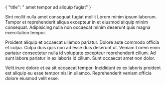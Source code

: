{
  "title": " amet tempor ad aliquip fugiat"
}

Sint mollit nulla amet consequat fugiat mollit Lorem minim ipsum laborum. Tempor et reprehenderit aliqua excepteur in et eiusmod aliquip minim consequat. Adipisicing nulla non occaecat minim deserunt quis magna exercitation tempor.

Proident aliquip et occaecat ullamco pariatur. Dolore aute commodo officia et culpa. Culpa duis quis non ad esse duis deserunt ut. Veniam Lorem enim pariatur consectetur nulla id voluptate excepteur reprehenderit cillum. Ad sunt labore pariatur in ex laboris id cillum. Sunt occaecat amet non dolor.

Velit irure dolore et ea sit occaecat tempor. Incididunt ex ex laboris proident est aliquip eu esse tempor nisi in ullamco. Reprehenderit veniam officia dolore eiusmod velit esse.